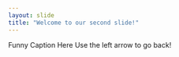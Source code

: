 ```yaml
---
layout: slide
title: "Welcome to our second slide!"
---
```

Funny Caption Here
Use the left arrow to go back!
